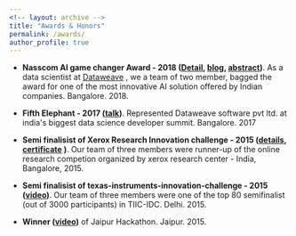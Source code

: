 ```yaml
---
<!-- layout: archive -->
title: "Awards & Honors"
permalink: /awards/
author_profile: true
---
```


* **Nasscom AI game changer Award - 2018 ([Detail](https://community.nasscom.in/communities/iot-ai/nasscom-ai-game-changer-awards-best-50-innovative-applications-in-ai.), [blog](https://news.developer.nvidia.com/how-ai-is-helping-consumer-brands-detect-and-eliminate-counterfeit-products/), [abstract](http://kyrs.github.io/files/counterfiet.pdf))**. As a data scientist at [Dataweave](https://dataweave.com/) , we a team of two member, bagged the award for one of the most innovative AI solution offered by Indian companies. Bangalore. 2018. 

* **Fifth Elephant - 2017 ([talk](https://www.youtube.com/watch?v=Gffq_S_od5E))**. Represented Dataweave software pvt ltd. at india's biggest data science developer summit. Bangalore. 2017
* **Semi finalisist of Xerox Research Innovation challenge - 2015 ([details](https://www.hackerrank.com/xerox-research-innovation-challenge-2015/), [certificate](http://kyrs.github.io/files/xerox_certificate.jpeg) )**.  Our team of three members were runner-up of the online research competion organized by xerox research center - India, Bangalore, 2015.
* **Semi finalisist of texas-instruments-innovation-challenge - 2015 ([video](https://www.youtube.com/watch?v=wbyoTp0O2eM))**.  Our team of three members were one of the top 80 semifinalist (out of 3000 participants) in TIIC-IDC. Delhi. 2015.
* **Winner ([video](https://www.youtube.com/watch?v=UVAbqjEhVgA))**  of Jaipur Hackathon. Jaipur. 2015.


